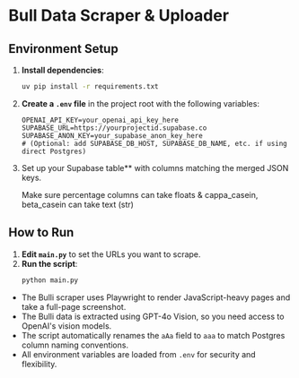 # Bull Data Scraper & Uploader

## Environment Setup

1. **Install dependencies**:
   ```bash
   uv pip install -r requirements.txt
   ```
2. **Create a `.env` file** in the project root with the following variables:
   ```env
   OPENAI_API_KEY=your_openai_api_key_here
   SUPABASE_URL=https://yourprojectid.supabase.co
   SUPABASE_ANON_KEY=your_supabase_anon_key_here
   # (Optional: add SUPABASE_DB_HOST, SUPABASE_DB_NAME, etc. if using direct Postgres)
   ```
3. Set up your Supabase table** with columns matching the merged JSON keys.

   Make sure percentage columns can take floats & cappa_casein, beta_casein can take text (str)

## How to Run

1. **Edit `main.py`** to set the URLs you want to scrape.
2. **Run the script**:
   ```bash
   python main.py
   ```

- The Bulli scraper uses Playwright to render JavaScript-heavy pages and take a full-page screenshot.
- The Bulli data is extracted using GPT-4o Vision, so you need access to OpenAI's vision models.
- The script automatically renames the `aAa` field to `aaa` to match Postgres column naming conventions.
- All environment variables are loaded from `.env` for security and flexibility.

